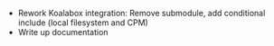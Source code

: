 - Rework Koalabox integration: Remove submodule, add conditional include (local filesystem and CPM)
- Write up documentation